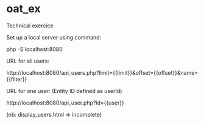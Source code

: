 # oat_ex
Technical exercice

Set up a local server using command: 

php -S localhost:8080

URL for all users: 

http://localhost:8080/api_users.php?limit={{limit}}&offset={{offset}}&name={{filter}}

URL for one user: (Entity ID defined as userId)

http://localhost:8080/api_user.php?id={{user}}


(nb: display_users.html => incomplete)
